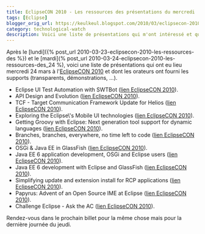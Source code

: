 ```yaml
---
title: EclipseCON 2010 - Les ressources des présentations du mercredi ...
tags: [Eclipse]
blogger_orig_url: https://keulkeul.blogspot.com/2010/03/eclipsecon-2010-les-ressources-des_26.html
category: technological-watch
description: Voici une liste de présentations qui m'ont intéressé et qui ont eu lieu hier mercredi 24 mars et dont les orateurs ont fourni les supports (transparents, démonstrations...).
---
```


Après le [lundi]({% post_url 2010-03-23-eclipsecon-2010-les-ressources-des %}) et le [mardi](% post_url 2010-03-24-eclipsecon-2010-les-ressources-des_24 %), voici une liste de présentations qui ont eu lieu mercredi 24 mars à l'[EclipseCON 2010](http://www.eclipsecon.org/2010/) et dont les orateurs ont fourni les supports (transparents, démonstrations, ...).  

* Eclipse UI Test Automation with SWTBot ([lien EclipseCON 2010](http://www.eclipsecon.org/2010/sessions/sessions?id=1258)).
* API Design and Evolution ([lien EclipseCON 2010](http://www.eclipsecon.org/2010/sessions/sessions?id=1427)).
* TCF - Target Communication Framework Update for Helios ([lien EclipseCON 2010](http://www.eclipsecon.org/2010/sessions/sessions?id=1424)).
* Exploring the Eclipse\\'s Mobile UI technologies ([lien EclipseCON 2010](http://www.eclipsecon.org/2010/sessions/sessions?id=1150)).
* Getting Groovy with Eclipse: Next generation tool support for dynamic languages ([lien EclipseCON 2010](http://www.eclipsecon.org/2010/sessions/sessions?id=1340)).
* Branches, branches, everywhere, no time left to code ([lien EclipseCON 2010](http://www.eclipsecon.org/2010/sessions/?page=sessions&date=2010-03-24)).
* OSGi & Java EE in GlassFish ([lien EclipseCON 2010](http://www.eclipsecon.org/2010/sessions/sessions?id=1392)).
* Java EE 6 application development, OSGi and Eclipse users ([lien EclipseCON 2010](http://www.eclipsecon.org/2010/sessions/sessions?id=1226)).
* Java EE 6 development with Eclipse and GlassFish ([lien EclipseCON 2010](http://www.eclipsecon.org/2010/sessions/sessions?id=1075)).
* Simplifying update and extension install for RCP applications ([lien EclipseCON 2010](http://www.eclipsecon.org/2010/sessions/sessions?id=1205)).
* Papyrus: Advent of an Open Source IME at Eclipse ([lien EclipseCON 2010](http://www.eclipsecon.org/2010/sessions/sessions?id=1385)).
* Challenge Eclipse - Ask the AC ([lien EclipseCON 2010](http://www.eclipsecon.org/2010/sessions/sessions?id=1209)).

Rendez-vous dans le prochain billet pour la même chose mais pour la dernière journée du jeudi.